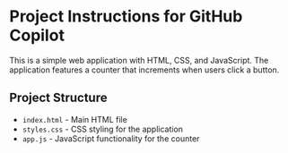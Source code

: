 <!-- Use this file to provide workspace-specific custom instructions to Copilot. For more details, visit https://code.visualstudio.com/docs/copilot/copilot-customization#_use-a-githubcopilotinstructionsmd-file -->

# Project Instructions for GitHub Copilot

This is a simple web application with HTML, CSS, and JavaScript. The application features a counter that increments when users click a button.

## Project Structure
- `index.html` - Main HTML file
- `styles.css` - CSS styling for the application
- `app.js` - JavaScript functionality for the counter